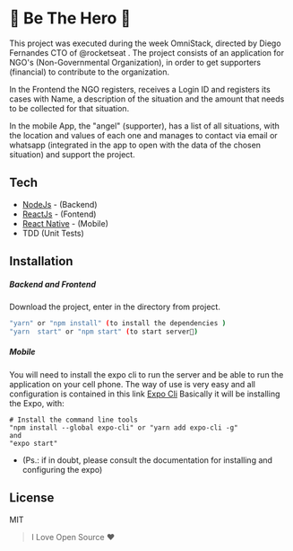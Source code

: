 
# 🚀 Be The Hero 🚀
This project was executed during the week OmniStack, directed by Diego Fernandes CTO of @rocketseat .
The project consists of an application for NGO's (Non-Governmental Organization), in order to get supporters (financial) to contribute to the organization.

In the Frontend the NGO registers, receives a Login ID and registers its cases with Name, a description of the situation and the amount that needs to be collected for that situation.

In the mobile App, the "angel" (supporter), has a list of all situations, with the location and values ​​of each one and manages to contact via email or whatsapp (integrated in the app to open with the data of the chosen situation) and support the project.

Tech
------

* [NodeJs](https://nodejs.org) - (Backend)
* [ReactJs](https://pt-br.reactjs.org) - (Fontend)
* [React Native](https://reactnative.dev) - (Mobile)
* TDD (Unit Tests)

Installation
-------------
##### Backend and Frontend

Download the project, enter in the directory from project.
```sh 
"yarn" or "npm install" (to install the dependencies )
"yarn  start" or "npm start" (to start server🚀)
```

##### Mobile
You will need to install the expo cli to run the server and be able to run the application on your cell phone.
The way of use is very easy and all configuration is contained in this link [Expo Cli](https://docs.expo.io/versions/latest/)
Basically it will be installing the Expo, with: 

```
# Install the command line tools
"npm install --global expo-cli" or "yarn add expo-cli -g" 
and
"expo start"
```
- (Ps.: if in doubt, please consult the documentation for installing and configuring the expo)

License
---------

MIT


>I Love Open Source ❤

